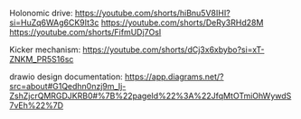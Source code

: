 Holonomic drive:
https://youtube.com/shorts/hiBnu5V8IHI?si=HuZq6WAg6CK9It3c
https://youtube.com/shorts/DeRy3RHd28M
https://youtube.com/shorts/FifmUDj7OsI

Kicker mechanism:
https://youtube.com/shorts/dCj3x6xbybo?si=xT-ZNKM_PR5S16sc

drawio design documentation:
https://app.diagrams.net/?src=about#G1Qedhn0nzj9m_Ij-ZshZjcrQMRGDJKRB0#%7B%22pageId%22%3A%22JfqMtOTmiOhWywdS7vEh%22%7D

